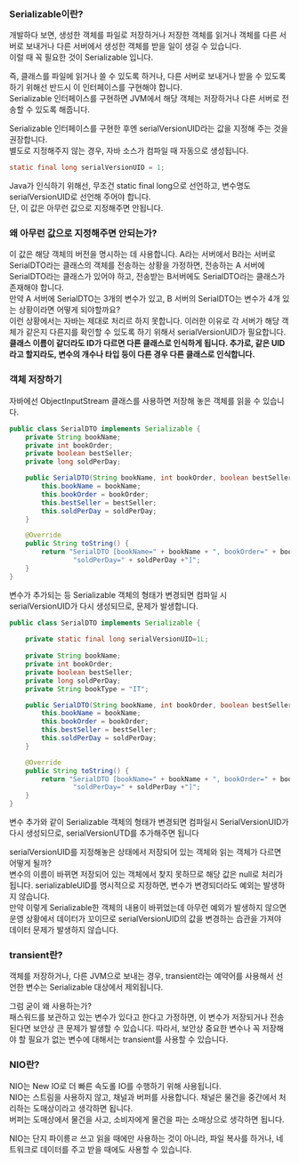 ### Serializable이란?
개발하다 보면, 생성한 객체를 파일로 저장하거나 저장한 객체를 읽거나 객체를 다른 서버로 보내거나 다른 서버에서 생성한 객체를 받을 일이 생길 수 있습니다.  
이럴 때 꼭 필요한 것이 Serializable 입니다. 

즉, 클래스를 파일에 읽거나 쓸 수 있도록 하거나, 다른 서버로 보내거나 받을 수 있도록 하기 위해선 반드시 이 인터페이스를 구현해야 합니다.  
Serializable 인터페이스를 구현하면 JVM에서 해당 객체는 저장하거나 다른 서버로 전송할 수 있도록 해줍니다.  

Serializable 인터페이스를 구현한 후엔 serialVersionUID라는 값을 지정해 주는 것을 권장합니다.  
별도로 지정해주지 않는 경우, 자바 소스가 컴파일 때 자동으로 생성됩니다.  

```java
static final long serialVersionUID = 1;
```
Java가 인식하기 위해선, 무조건 static final long으로 선언하고, 변수명도 serialVersionUID로 선언해 주어야 합니다.  
단, 이 값은 아무런 값으로 지정해주면 안됩니다.  

### 왜 아무런 값으로 지정해주면 안되는가?
이 값은 해당 객체의 버전을 명시하는 데 사용합니다. A라는 서버에서 B라는 서버로 SerialDTO라는 클래스의 객체를 전송하는 상황을 가정하면,
전송하는 A 서버에 SerialDTO라는 클래스가 있어야 하고, 전송받는 B서버에도 SerialDTO라는 클래스가 존재해야 합니다.  
만약 A 서버에 SerialDTO는 3개의 변수가 있고, B 서버의 SerialDTO는 변수가 4개 있는 상황이라면 어떻게 되야할까요?  
이런 상황에서는 자바는 제대로 처리르 하지 못합니다. 이러한 이유로 각 서버가 해당 객체가 같은지 다른지를 확인할 수 있도록 하기 위해서 serialVersionUID가 필요합니다.  
**클래스 이름이 같더라도 ID가 다르면 다른 클래스로 인식하게 됩니다. 추가로, 같은 UID라고 할지라도, 변수의 개수나 타입 등이 다른 경우 다른 클래스로 인식합니다.**

### 객체 저장하기
자바에선 ObjectInputStream 클래스를 사용하면 저장해 놓은 객체를 읽을 수 있습니다.  
```java
public class SerialDTO implements Serializable {
    private String bookName;
    private int bookOrder;
    private boolean bestSeller;
    private long soldPerDay;

    public SerialDTO(String bookName, int bookOrder, boolean bestSeller, long soldPerDay) {
        this.bookName = bookName;
        this.bookOrder = bookOrder;
        this.bestSeller = bestSeller;
        this.soldPerDay = soldPerDay;
    }

    @Override
    public String toString() {
        return "SerialDTO [bookName=" + bookName + ", bookOrder=" + bookOrder + ", bestSeller=" + bestSeller + ", " +
                "soldPerDay=" + soldPerDay +"]";
    }
}
```
변수가 추가되는 등 Serializable 객체의 형태가 변경되면 컴파일 시 serialVersionUID가 다시 생성되므로, 문제가 발생합니다.

```java
public class SerialDTO implements Serializable {
    
    private static final long serialVersionUID=1L;
    
    private String bookName;
    private int bookOrder;
    private boolean bestSeller;
    private long soldPerDay;
    private String bookType = "IT";

    public SerialDTO(String bookName, int bookOrder, boolean bestSeller, long soldPerDay) {
        this.bookName = bookName;
        this.bookOrder = bookOrder;
        this.bestSeller = bestSeller;
        this.soldPerDay = soldPerDay;
    }

    @Override
    public String toString() {
        return "SerialDTO [bookName=" + bookName + ", bookOrder=" + bookOrder + ", bestSeller=" + bestSeller + ", " +
                "soldPerDay=" + soldPerDay +"]";
    }
}
```
변수 추가와 같이 Serializable 객체의 형태가 변경되면 컴파일시 SerialVersionUID가 다시 생성되므로, serialVersionUTD를 추가해주면 됩니다  


serialVersionUID를 지정해놓은 상태에서 저장되어 있는 객체와 읽는 객체가 다르면 어떻게 될까?  
변수의 이름이 바뀌면 저장되어 있는 객체에서 찾지 못하므로 해당 값은 null로 처리가 됩니다. serializableUID를 명시적으로 지정하면, 변수가 변경되더라도 예외는 발생하지 않습니다.  
만약 이렇게 Serializable한 객체의 내용이 바뀌었는데 아무런 예외가 발생하지 않으면 운영 상황에서 데이터가 꼬이므로 serialVersionUID의 값을 변경하는 습관을 가져야 데이터 문제가 발생하지 
않습니다.  

### transient란?
객체를 저장하거나, 다른 JVM으로 보내는 경우, transient라는 예약어를 사용해서 선언한 변수는 Serializable 대상에서 제외됩니다.

그럼 굳이 왜 사용하는가?  
패스워드를 보관하고 있는 변수가 있다고 한다고 가정하면, 이 변수가 저장되거나 전송된다면 보안상 큰 문제가 발생할 수 있습니다. 따라서, 보안상 중요한 변수나 꼭 저장해야 할 필요가 없는 변수에 대해서는 
transient를 사용할 수 있습니다.  

### NIO란?
NIO는 New IO로 더 빠른 속도롤 IO를 수행하기 위해 사용됩니다.  
NIO는 스트림을 사용하지 않고, 채널과 버퍼를 사용합니다. 채널은 물건을 중간에서 처리하는 도매상이라고 생각하면 됩니다.  
버퍼는 도매상에서 물건을 사고, 소비자에게 물건을 파는 소매상으로 생각하면 됩니다.  

NIO는 단지 파이릉ㄹ 쓰고 읽을 때에만 사용하는 것이 아니라, 파일 복사를 하거나, 네트워크로 데이터를 주고 받을 때에도 사용할 수 있습니다.  
